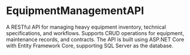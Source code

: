 # EquipmentManagementAPI
A RESTful API for managing heavy equipment inventory, technical specifications, and workflows. Supports CRUD operations for equipment, maintenance records, and contracts. The API is built using ASP.NET Core with Entity Framework Core, supporting SQL Server as the database.
